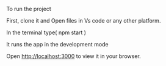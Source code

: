 To run the project 

First, clone it and Open files in Vs code or any other platform.

In the terminal type( npm start ) 

It runs the app in the development mode

Open [http://localhost:3000](http://localhost:3000) to view it in your browser.

